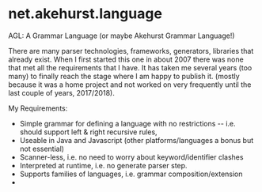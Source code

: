 # net.akehurst.language

AGL: A Grammar Language (or maybe Akehurst Grammar Language!)

There are many parser technologies, frameworks, generators, libraries
that already exist. When I first started this one in about 2007 there was none that
met all the requirements that I have. It has taken me several years (too many) to finally
reach the stage where I am happy to publish it. (mostly because it was a home project and not
worked on very frequently until the last couple of years, 2017/2018).

My Requirements:

 - Simple grammar for defining a language with no restrictions
 -- i.e. should support left & right recursive rules,
 - Useable in Java and Javascript (other platforms/languages a bonus but not essential)
 - Scanner-less, i.e. no need to worry about keyword/identifier clashes
 - Interpreted at runtime, i.e. no generate parser step.
 - Supports families of languages, i.e. grammar composition/extension
 - 